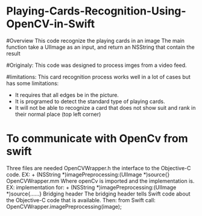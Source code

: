 # Playing-Cards-Recognition-Using-OpenCV-in-Swift

#Overview
This code recognize the playing cards in an image
The main function take a UIImage as an input, and return an NSString that contain the result

#Originaly: 
This code was designed to process imges from a video feed. 

#limitations:
This card recognition process works well in a lot of cases but has some limitations:
- It  requires that all edges be in the picture. 
- It is programed to detect the standard type of playing cards. 
- It will not be able to recognize a card that does not show suit and rank in their normal place (top left corner)


# To communicate with OpenCv from swift 
Three files are needed
OpenCVWrapper.h
  the interface to the Objective-C code.
  EX: + (NSString *)imagePreprocessing:(UIImage *)source{}
OpenCVWrapper.mm
  Where openCv is imported and the implementation is. 
  EX: implementation for: + (NSString *)imagePreprocessing:(UIImage *)source{......}
Bridging header 
  The bridging header tells Swift code about the Objective-C code that is available. 
Then: from Swift call: OpenCVWrapper.imagePreprocessing(image);




